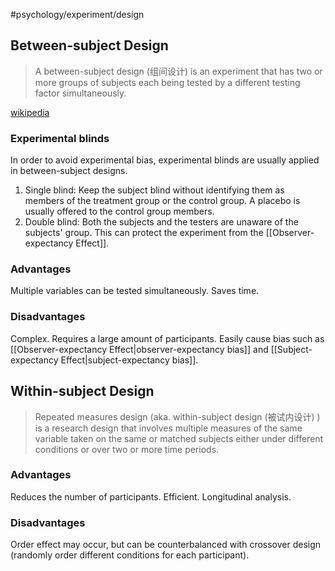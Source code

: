 #psychology/experiment/design

## Between-subject Design

> A between-subject design (组间设计) is an experiment that has two or more groups of subjects each being tested by a different testing factor simultaneously.

[wikipedia](https://en.wikipedia.org/wiki/Between-group_design)

### Experimental blinds

In order to avoid experimental bias, experimental blinds are usually applied in between-subject designs.

1. Single blind: Keep the subject blind without identifying them as members of the treatment group or the control group. A placebo is usually offered to the control group members.
2. Double blind: Both the subjects and the testers are unaware of the subjects' group. This can protect the experiment from the [[Observer-expectancy Effect]].

### Advantages

Multiple variables can be tested simultaneously. Saves time.

### Disadvantages

Complex. Requires a large amount of participants. Easily cause bias such as [[Observer-expectancy Effect|observer-expectancy bias]] and [[Subject-expectancy Effect|subject-expectancy bias]].

## Within-subject Design 

>Repeated measures design (aka. within-subject design (被试内设计) ) is a research design that involves multiple measures of the same variable taken on the same or matched subjects either under different conditions or over two or more time periods.

### Advantages 

Reduces the number of participants. Efficient. Longitudinal analysis.

### Disadvantages 

Order effect may occur, but can be counterbalanced with crossover design (randomly order different conditions for each participant).
